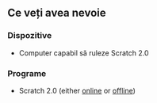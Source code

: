 ## Ce veți avea nevoie

### Dispozitive

+ Computer capabil să ruleze Scratch 2.0

### Programe

+ Scratch 2.0 (either [online](https://scratch.mit.edu/projects/editor/) or [offline](https://scratch.mit.edu/scratch2download/))